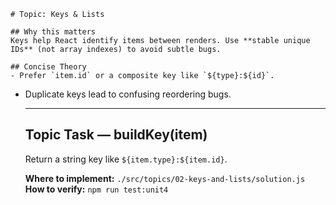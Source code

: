     # Topic: Keys & Lists

    ## Why this matters
    Keys help React identify items between renders. Use **stable unique IDs** (not array indexes) to avoid subtle bugs.

    ## Concise Theory
    - Prefer `item.id` or a composite key like `${type}:${id}`.
- Duplicate keys lead to confusing reordering bugs.

    ---

    ## Topic Task — **buildKey(item)**
    Return a string key like `${item.type}:${item.id}`.

    **Where to implement:** `./src/topics/02-keys-and-lists/solution.js`  
    **How to verify:** `npm run test:unit4`
